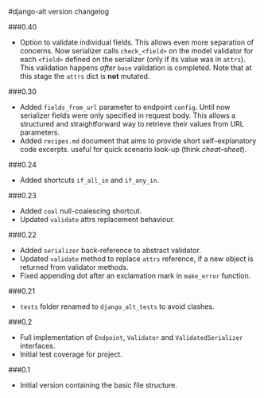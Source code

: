 #django-alt version changelog

###0.40
 - Option to validate individual fields. This allows even more separation
 of concerns. Now serializer calls `check_<field>` on the model validator for each
 `<field>` defined on the serializer (only if its value was in `attrs`).
 This validation happens *after* `base` validation is completed. Note that at this stage
 the `attrs` dict is **not** mutated.

###0.30
 - Added `fields_from_url` parameter to endpoint `config`. Until now  
 serializer fields were only specified in request body. This allows a structured and
  straightforward way to retrieve their values from URL parameters.
 - Added `recipes.md` document that aims to provide short self&ndash;explanatory 
 code excerpts.
 useful for quick scenario look-up (think *cheat&ndash;sheet*).

###0.24
 - Added shortcuts `if_all_in` and `if_any_in`.

###0.23
 - Added `coal` null-coalescing shortcut.
 - Updated `validate` attrs replacement behaviour.
 
###0.22
 - Added `serializer` back-reference to abstract validator.
 - Updated `validate` method to replace `attrs` reference, if a new object is returned from validator methods.
 - Fixed appending dot after an exclamation mark in `make_error` function.
 
###0.21
- `tests` folder renamed to `django_alt_tests` to avoid clashes. 

###0.2
- Full implementation of `Endpoint`, `Validator` and `ValidatedSerializer` interfaces.
- Initial test coverage for project.

###0.1
 - Initial version containing the basic file structure.
